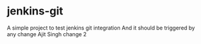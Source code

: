 # jenkins-git

A simple project to test jenkins git integration
And it should be triggered by any change
Ajit Singh
change 2
